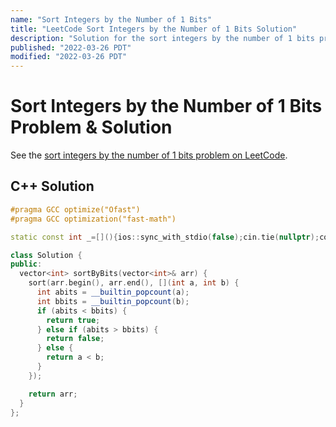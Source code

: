 ```yaml
---
name: "Sort Integers by the Number of 1 Bits"
title: "LeetCode Sort Integers by the Number of 1 Bits Solution"
description: "Solution for the sort integers by the number of 1 bits problem from LeetCode."
published: "2022-03-26 PDT"
modified: "2022-03-26 PDT"
---
```


# Sort Integers by the Number of 1 Bits Problem & Solution

See the [sort integers by the number of 1 bits problem on LeetCode](https://leetcode.com/problems/sort-integers-by-the-number-of-1-bits).

## C++ Solution

```cpp
#pragma GCC optimize("Ofast")
#pragma GCC optimization("fast-math")

static const int _=[](){ios::sync_with_stdio(false);cin.tie(nullptr);cout.tie(nullptr);return 0;}();

class Solution {
public:
  vector<int> sortByBits(vector<int>& arr) {
    sort(arr.begin(), arr.end(), [](int a, int b) {
      int abits = __builtin_popcount(a);
      int bbits = __builtin_popcount(b);
      if (abits < bbits) {
        return true;
      } else if (abits > bbits) {
        return false;
      } else {
        return a < b;
      }
    });

    return arr;
  }
};
```
